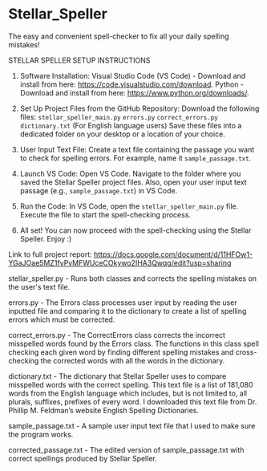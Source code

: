 # Stellar_Speller
The easy and convenient spell-checker to fix all your daily spelling mistakes!

STELLAR SPELLER SETUP INSTRUCTIONS

1. Software Installation:
Visual Studio Code (VS Code) - Download and install from here: https://code.visualstudio.com/download.
Python - Download and install from here: https://www.python.org/downloads/.

2. Set Up Project Files from the GitHub Repository:
Download the following files:
`stellar_speller_main.py`
`errors.py`
`correct_errors.py`
`dictionary.txt` (For English language users)
Save these files into a dedicated folder on your desktop or a location of your choice.

3. User Input Text File:
Create a text file containing the passage you want to check for spelling errors. 
For example, name it `sample_passage.txt`.

4. Launch VS Code:
Open VS Code.
Navigate to the folder where you saved the Stellar Speller project files.
Also, open your user input text passage (e.g., `sample_passage.txt`) in VS Code.

5. Run the Code:
In VS Code, open the `stellar_speller_main.py` file.
Execute the file to start the spell-checking process.

6. All set!
You can now proceed with the spell-checking using the Stellar Speller. Enjoy :)



Link to full project report:  https://docs.google.com/document/d/11HFOw1-YGaJOae5MZ1fyPvMFWUceCOkywo2IHA3Qwqg/edit?usp=sharing


stellar_speller.py - Runs both classes and corrects the spelling mistakes on the user's text file.

errors.py - The Errors class processes user input by reading the user inputted file and comparing it to the dictionary to create a list of spelling errors which must be corrected.

correct_errors.py - The CorrectErrors class corrects the incorrect misspelled words found by the Errors class. The functions in this class spell checking each given word by finding different spelling mistakes and cross-checking the corrected words with all the words in the dictionary.

dictionary.txt - The dictionary that Stellar Speller uses to compare misspelled words with the correct spelling. This text file is a list of 181,080 words from the English language which includes, but is not limited to, all plurals, suffixes, prefixes of every word. I downloaded this text file from Dr. Phillip M. Feldman’s website English Spelling Dictionaries.

sample_passage.txt - A sample user input text file that I used to make sure the program works.

corrected_passage.txt - The edited version of sample_passage.txt with correct spellings produced by Stellar Speller.
